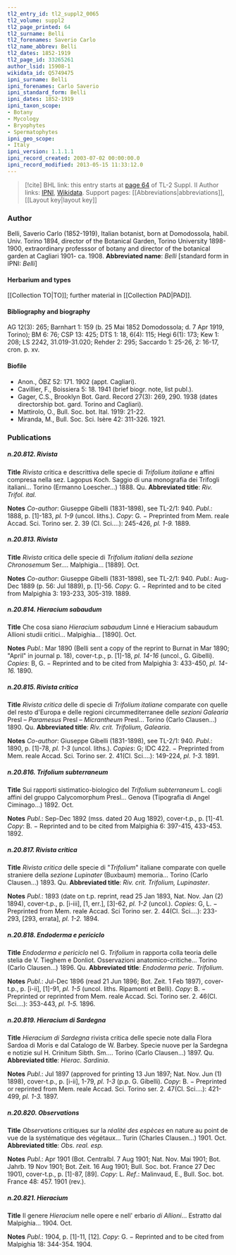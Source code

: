 ```yaml
---
tl2_entry_id: tl2_suppl2_0065
tl2_volume: suppl2
tl2_page_printed: 64
tl2_surname: Belli
tl2_forenames: Saverio Carlo
tl2_name_abbrev: Belli
tl2_dates: 1852-1919
tl2_page_id: 33265261
author_lsid: 15908-1
wikidata_id: Q5749475
ipni_surname: Belli
ipni_forenames: Carlo Saverio
ipni_standard_form: Belli
ipni_dates: 1852-1919
ipni_taxon_scope: 
- Botany
- Mycology
- Bryophytes
- Spermatophytes
ipni_geo_scope: 
- Italy
ipni_version: 1.1.1.1
ipni_record_created: 2003-07-02 00:00:00.0
ipni_record_modified: 2013-05-15 11:33:12.0
---
```


> [!cite] BHL link: this entry starts at [page 64](https://www.biodiversitylibrary.org/page/33265261) of TL-2 Suppl. II
> Author links: [IPNI](https://www.ipni.org/a/15908-1), [Wikidata](https://www.wikidata.org/wiki/Q5749475). Support pages: [[Abbreviations|abbreviations]], [[Layout key|layout key]]

### Author

Belli, Saverio Carlo (1852-1919), Italian botanist, born at Domodossola, habil. Univ. Torino 1894, director of the Botanical Garden, Torino University 1898-1900, extraordinary professsor of botany and director of the botanical garden at Cagliari 1901- ca. 1908. 
**Abbreviated name**: *Belli* \[standard form in IPNI: *Belli*\]

#### Herbarium and types

[[Collection TO|TO]]; further material in [[Collection PAD|PAD]].

#### Bibliography and biography

AG 12(3): 265; Barnhart 1: 159 (b. 25 Mai 1852 Domodossola; d. 7 Apr 1919, Torino); BM 6: 76; CSP 13: 425; DTS 1: 18, 6(4): 115; Hegi 6(1): 173; Kew 1: 208; LS 2242, 31.019-31.020; Rehder 2: 295; Saccardo 1: 25-26, 2: 16-17, cron. p. xv.

#### Biofile

- Anon., ÖBZ 52: 171. 1902 (appt. Cagliari).
- Cavillier, F., Boissiera 5: 18. 1941 (brief biogr. note, list publ.).
- Gager, C.S., Brooklyn Bot. Gard. Record 27(3): 269, 290. 1938 (dates directorship bot. gard. Torino and Cagliari).
- Mattirolo, O., Bull. Soc. bot. Ital. 1919: 21-22.
- Miranda, M., Bull. Soc. Sci. Isère 42: 311-326. 1921.

### Publications

##### n.20.812. Rivista

**Title**
*Rivista* critica e descrittiva delle specie di *Trifolium italiane* e affini compresa nella sez. Lagopus Koch. Saggio di una monografia dei Trifogli italiani... Torino (Ermanno Loescher...) 1888. Qu.
**Abbreviated title**: *Riv. Trifol. ital.*

**Notes**
*Co-author*: Giuseppe Gibelli (1831-1898), see TL-2/1: 940.
*Publ*.: 1888, p. \[1\]-183, *pl. 1-9* (uncol. liths.). *Copy*: G. − Preprinted from Mem. reale Accad. Sci. Torino ser. 2. 39 (Cl. Sci....): 245-426, *pl. 1-9.* 1889.

##### n.20.813. Rivista

**Title**
*Rivista* critica delle specie di *Trifolium italiani* della *sezione Chronosemum* Ser.... Malphigia... \[1889\]. Oct.

**Notes**
*Co-author*: Giuseppe Gibelli (1831-1898), see TL-2/1: 940.
*Publ*.: Aug-Dec 1889 (p. 56: Jul 1889), p. \[1\]-56. *Copy*: G. − Reprinted and to be cited from Malpighia 3: 193-233, 305-319. 1889.

##### n.20.814. Hieracium sabaudum

**Title**
Che cosa siano *Hieracium sabaudum* Linné e Hieracium sabaudum Allioni studii critici... Malpighia... \[1890\]. Oct.

**Notes**
*Publ*.: Mar 1890 (Belli sent a copy of the reprint to Burnat in Mar 1890; "April" in journal p. 18), cover-t.p., p. \[1\]-18, *pl. 14-16* (uncol., G. Gibelli). *Copies*: B, G. − Reprinted and to be cited from Malpighia 3: 433-450, *pl. 14-16.* 1890.

##### n.20.815. Rivista critica

**Title**
*Rivista critica* delle di specie di *Trifolium italiane* comparate con quelle del resto d'Europa e delle regioni circummediterranee delle *sezioni Galearia* Presl – *Paramesus* Presl – *Micrantheum* Presl... Torino (Carlo Clausen...) 1890. Qu.
**Abbreviated title**: *Riv. crit. Trifolium, Galearia*.

**Notes**
*Co-author*: Giuseppe Gibelli (1831-1898), see TL-2/1: 940.
*Publ*.: 1890, p. \[1\]-78, *pl. 1-3* (uncol. liths.). *Copies*: G; IDC 422. − Preprinted from Mem. reale Accad. Sci. Torino ser. 2. 41(Cl. Sci....): 149-224, *pl. 1-3.* 1891.

##### n.20.816. Trifolium subterraneum

**Title**
Sui rapporti sistimatico-biologico del *Trifolium subterraneum* L. cogli affini del gruppo Calycomorphum Presl... Genova (Tipografia di Angel Ciminago...) 1892. Oct.

**Notes**
*Publ*.: Sep-Dec 1892 (mss. dated 20 Aug 1892), cover-t.p., p. \[1\]-41. *Copy*: B. − Reprinted and to be cited from Malpighia 6: 397-415, 433-453. 1892.

##### n.20.817. Rivista critica

**Title**
*Rivista critica* delle specie di "*Trifolium*" italiane comparate con quelle straniere della *sezione Lupinater* (Buxbaum) memoria... Torino (Carlo Clausen...) 1893. Qu.
**Abbreviated title**: *Riv. crit. Trifolium, Lupinaster*.

**Notes**
*Publ*.: 1893 (date on t.p. reprint, read 25 Jan 1893, Nat. Nov. Jan (2) 1894), cover-t.p., p. \[i-iii\], \[1, err.\], \[3\]-62, *pl. 1-2* (uncol.). *Copies*: G, L. − Preprinted from Mem. reale Accad. Sci Torino ser. 2. 44(Cl. Sci....): 233-293, \[293, errata\], *pl. 1-2.* 1894.

##### n.20.818. Endoderma e periciclo

**Title**
*Endoderma e periciclo* nel G. *Trifolium* in rapporta colla teoria delle stelia de V. Tieghem e Donliot. Osservazioni anatomico-critiche... Torino (Carlo Clausen...) 1896. Qu.
**Abbreviated title**: *Endoderma peric. Trifolium*.

**Notes**
*Publ*.: Jul-Dec 1896 (read 21 Jun 1896; Bot. Zeit. 1 Feb 1897), cover-t.p., p. \[i-ii\], \[1\]-91, *pl. 1-5* (uncol. liths. Ripamonti et Belli). *Copy*: B. − Preprinted or reprinted from Mem. reale Accad. Sci. Torino ser. 2. 46(Cl. Sci....): 353-443, *pl. 1-5.* 1896.

##### n.20.819. Hieracium di Sardegna

**Title**
*Hieracium di Sardegna* rivista critica delle specie note dalla Flora Sardoa di Moris e dal Catalogo de W. Barbey. Specie nuove per la Sardegna e notizie sul H. Crinitum Sibth. Sm.... Torino (Carlo Clausen...) 1897. Qu.
**Abbreviated title**: *Hierac. Sardinia*.

**Notes**
*Publ*.: Jul 1897 (approved for printing 13 Jun 1897; Nat. Nov. Jun (1) 1898), cover-t.p., p. \[i-ii\], 1-79, *pl. 1-3* (p.p. G. Gibelli). *Copy*: B. − Preprinted or reprinted from Mem. reale Accad. Sci. Torino ser. 2. 47(Cl. Sci....): 421-499, *pl. 1-3.* 1897.

##### n.20.820. Observations

**Title**
*Observations* critiques sur la *réalité des espèces* en nature au point de vue de la systématique des végétaux... Turin (Charles Clausen...) 1901. Oct.
**Abbreviated title**: *Obs. real. esp.*

**Notes**
*Publ*.: Apr 1901 (Bot. Centralbl. 7 Aug 1901; Nat. Nov. Mai 1901; Bot. Jahrb. 19 Nov 1901; Bot. Zeit. 16 Aug 1901; Bull. Soc. bot. France 27 Dec 1901), cover-t.p., p. \[1\]-87, \[89\]. *Copy*: L.
*Ref*.: Malinvaud, E., Bull. Soc. bot. France 48: 457. 1901 (rev.).

##### n.20.821. Hieracium

**Title**
Il genere *Hieracium* nelle opere e nell' erbario *di Allioni*... Estratto dal Malpighia... 1904. Oct.

**Notes**
*Publ*.: 1904, p. \[1\]-11, \[12\]. *Copy*: G. − Reprinted and to be cited from Malpighia 18: 344-354. 1904.

